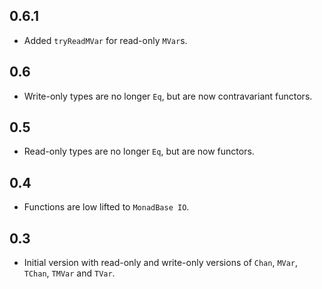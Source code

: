 0.6.1
-----

* Added `tryReadMVar` for read-only `MVar`s.

0.6
---

* Write-only types are no longer `Eq`, but are now contravariant functors.

0.5
---

* Read-only types are no longer `Eq`, but are now functors.

0.4
---

* Functions are low lifted to `MonadBase IO`.

0.3
---

* Initial version with read-only and write-only versions of `Chan`, `MVar`,
  `TChan`, `TMVar` and `TVar`.
